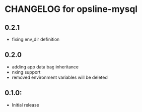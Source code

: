 # CHANGELOG for opsline-mysql

## 0.2.1
* fixing env_dir definition

## 0.2.0
* adding app data bag inheritance
* nxing support
* removed environment variables will be deleted

## 0.1.0:
* Initial release
